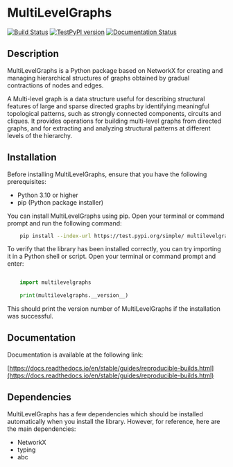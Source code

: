 # MultiLevelGraphs

[![Build Status](https://github.com/lorenzo-lupi/multilevel_graphs/actions/workflows/publish.yml/badge.svg)](https://github.com/lorenzo-lupi/multilevel_graphs/actions)
[![TestPyPI version](https://img.shields.io/badge/test%20pypi-v0.1.0-blue)](https://test.pypi.org/project/multilevelgraphs/)
[![Documentation Status](https://readthedocs.org/projects/multilevel-graphs/badge/?version=latest)](https://multilevel-graphs.readthedocs.io/en/latest/?badge=latest)

## Description

MultiLevelGraphs is a Python package based on NetworkX for creating and managing hierarchical structures of graphs
obtained by gradual contractions of nodes and edges.

A Multi-level graph is a data structure useful for describing structural features of large and sparse directed graphs
by identifying meaningful topological patterns, such as strongly connected components, circuits and cliques.
It provides operations for building multi-level graphs from directed graphs, and for extracting and analyzing
structural patterns at different levels of the hierarchy.

## Installation

Before installing MultiLevelGraphs, ensure that you have the following prerequisites:

- Python 3.10 or higher
- pip (Python package installer)

You can install MultiLevelGraphs using pip. Open your terminal or command prompt and run the following command:

```bash
    pip install --index-url https://test.pypi.org/simple/ multilevelgraphs
```

To verify that the library has been installed correctly, you can try importing it in a Python shell or script.
Open your terminal or command prompt and enter:

```python

    import multilevelgraphs
    
    print(multilevelgraphs.__version__)
```

This should print the version number of MultiLevelGraphs if the installation was successful.


## Documentation
Documentation is available at the following link:

[https://docs.readthedocs.io/en/stable/guides/reproducible-builds.html](https://docs.readthedocs.io/en/stable/guides/reproducible-builds.html)

Dependencies
------------

MultiLevelGraphs has a few dependencies which should be installed automatically when you install the library.
However, for reference, here are the main dependencies:

- NetworkX
- typing
- abc
